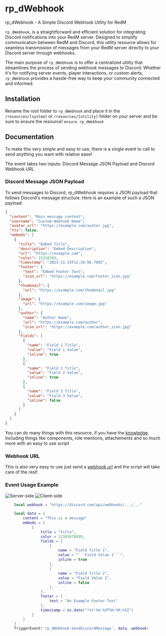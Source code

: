 # rp_dWebhook
rp_dWebhook - A Simple Discord Webhook Utility for RedM

`rp_dWebhook`, is a straightforward and efficient solution for integrating Discord notifications into your RedM server. Designed to simplify communication between RedM and Discord, this utility resource allows for seamless transmission of messages from your RedM server directly to your Discord server through webhooks.

The main purpose of `rp_dWebhook` is to offer a centralized utility that streamlines the process of sending webhook messages to Discord. Whether it's for notifying server events, player interactions, or custom alerts, `rp_dWebhook` provides a hassle-free way to keep your community connected and informed.

## Installation
Rename the root folder to `rp_dWebhook` and place it in the `/resources/[system]` or `/resources/[utility]` folder on your server and be sure to ensure the resource!
``ensure rp_dWebhook`` 

## Documentation
To make this very simple and easy to use, there is a single event to call to send anything you want with relative ease!

The event takes two inputs: Discord Message JSON Payload and Discord Webhook URL

### Discord Message JSON Payload
To send messages to Discord, rp_dWebhook requires a JSON payload that follows Discord's message structure. Here is an example of such a JSON payload:

``` JSON
{
  "content": "Main message content",
  "username": "Custom Webhook Name",
  "avatar_url": "https://example.com/avatar.jpg",
  "tts": false,
  "embeds": [
    {
      "title": "Embed Title",
      "description": "Embed Description",
      "url": "https://example.com",
      "color": 15258703,
      "timestamp": "2023-11-23T12:34:56.789Z",
      "footer": {
        "text": "Embed Footer Text",
        "icon_url": "https://example.com/footer_icon.jpg"
      },
      "thumbnail": {
        "url": "https://example.com/thumbnail.jpg"
      },
      "image": {
        "url": "https://example.com/image.jpg"
      },
      "author": {
        "name": "Author Name",
        "url": "https://example.com/author",
        "icon_url": "https://example.com/author_icon.jpg"
      },
      "fields": [
        {
          "name": "Field 1 Title",
          "value": "Field 1 Value",
          "inline": true
        },
        {
          "name": "Field 2 Title",
          "value": "Field 2 Value",
          "inline": true
        },
        {
          "name": "Field 3 Title",
          "value": "Field 3 Value",
          "inline": false
        }
      ]
    }
  ]
}
```

You can do many things with this resource, if you have the [knowledge](https://discord.com/developers/docs/resources/channel#create-message). Including things like components, role mentions, attachements and so much more with an easy to use script

### Webhook URL
This is also very easy to use just send a [webhook url](https://support.discord.com/hc/en-us/articles/228383668-Intro-to-Webhooks) and the script will take care of the rest!

### Event Usage Example

![Server-side](https://img.shields.io/badge/server-side-brightgreen) ![Client-side](https://img.shields.io/badge/client-side-blue)

``` LUA
    local webhook = "https://discord.com/api/webhooks/.../..."

    local data = {
        content = "This is a message"
        embeds = {
            {
                title = "title",
                color = 12345678899,
                fields = {
                    {
                        name = "Field Title 1",
                        value = "```Field Value 1```",
                        inline = true
                    },
                    {
                        name = "Field Title 2",
                        value = "Field Value 2",
                        inline = false
                    },
                },
                footer = {
                    text = "An Example Footer Text"
                },
                timestamp = os.date("!%Y-%m-%dT%H:%M:%SZ")
            }
        }
    }
    TriggerEvent('rp_dWebhook:SendDiscordMessage', data, webhook)
```
